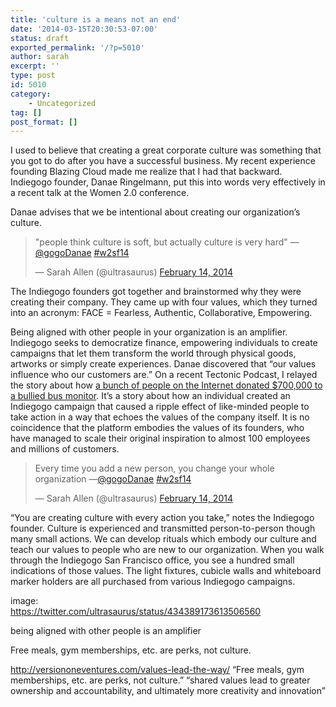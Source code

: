 ```yaml
---
title: 'culture is a means not an end'
date: '2014-03-15T20:30:53-07:00'
status: draft
exported_permalink: '/?p=5010'
author: sarah
excerpt: ''
type: post
id: 5010
category:
    - Uncategorized
tag: []
post_format: []
---
```

I used to believe that creating a great corporate culture was something that you got to do after you have a successful business. My recent experience founding Blazing Cloud made me realize that I had that backward. Indiegogo founder, Danae Ringelmann, put this into words very effectively in a recent talk at the Women 2.0 conference.

Danae advises that we be intentional about creating our organization’s culture.

> "people think culture is soft, but actually culture is very hard" —[@gogoDanae](https://twitter.com/gogoDanae) [\#w2sf14](https://twitter.com/search?q=%23w2sf14&src=hash)
> 
> — Sarah Allen (@ultrasaurus) [February 14, 2014](https://twitter.com/ultrasaurus/statuses/434388546519318528)

The Indiegogo founders got together and brainstormed why they were creating their company. They came up with four values, which they turned into an acronym: FACE = Fearless, Authentic, Collaborative, Empowering.

Being aligned with other people in your organization is an amplifier. Indiegogo seeks to democratize finance, empowering individuals to create campaigns that let them transform the world through physical goods, artworks or simply create experiences. Danae discovered that “our values influence who our customers are.” On a recent Tectonic Podcast, I relayed the story about how [a bunch of people on the Internet donated $700,000 to a bullied bus monitor](http://www.slate.com/articles/technology/the_browser/2013/03/karen_klein_bullied_bus_monitor_why_did_a_bunch_of_people_on_the_internet.html). It’s a story about how an individual created an Indiegogo campaign that caused a ripple effect of like-minded people to take action in a way that echoes the values of the company itself. It is no coincidence that the platform embodies the values of its founders, who have managed to scale their original inspiration to almost 100 employees and millions of customers.

> Every time you add a new person, you change your whole organization —[@gogoDanae](https://twitter.com/gogoDanae) [\#w2sf14](https://twitter.com/search?q=%23w2sf14&src=hash)
> 
> — Sarah Allen (@ultrasaurus) [February 14, 2014](https://twitter.com/ultrasaurus/statuses/434391802427494400)

“You are creating culture with every action you take,” notes the Indiegogo founder. Culture is experienced and transmitted person-to-person though many small actions. We can develop rituals which embody our culture and teach our values to people who are new to our organization. When you walk through the Indiegogo San Francisco office, you see a hundred small indications of those values. The light fixtures, cubicle walls and whiteboard marker holders are all purchased from various Indiegogo campaigns.

image:  
https://twitter.com/ultrasaurus/status/434389173613506560

being aligned with other people is an amplifier

Free meals, gym memberships, etc. are perks, not culture.

http://versiononeventures.com/values-lead-the-way/ “Free meals, gym memberships, etc. are perks, not culture.” “shared values lead to greater ownership and accountability, and ultimately more creativity and innovation”